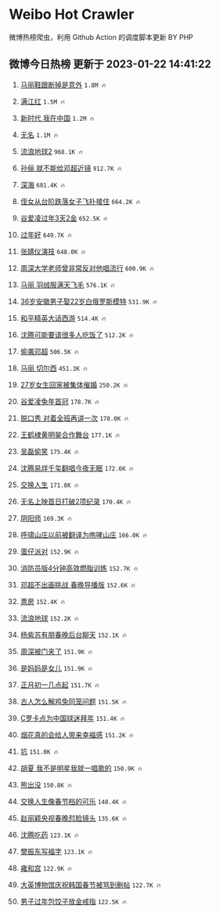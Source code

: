 # Weibo Hot Crawler 



微博热榜爬虫，利用 Github Action 的调度脚本更新 BY PHP 


## 微博今日热榜 更新于 2023-01-22 14:41:22 
1. [马丽鞋跟断掉是意外](https://s.weibo.com/weibo?q=%E9%A9%AC%E4%B8%BD%E9%9E%8B%E8%B7%9F%E6%96%AD%E6%8E%89%E6%98%AF%E6%84%8F%E5%A4%96&t=31&band_rank=1&Refer=top) `1.8M 🔥` 

1. [满江红](https://s.weibo.com/weibo?q=%E6%BB%A1%E6%B1%9F%E7%BA%A2&t=31&band_rank=2&Refer=top) `1.5M 🔥` 

1. [新时代 我在中国](https://s.weibo.com/weibo?q=%23%E6%96%B0%E6%97%B6%E4%BB%A3%20%E6%88%91%E5%9C%A8%E4%B8%AD%E5%9B%BD%23&t=31&band_rank=3&Refer=top) `1.2M 🔥` 

1. [无名](https://s.weibo.com/weibo?q=%E6%97%A0%E5%90%8D&t=31&band_rank=4&Refer=top) `1.1M 🔥` 

1. [流浪地球2](https://s.weibo.com/weibo?q=%E6%B5%81%E6%B5%AA%E5%9C%B0%E7%90%832&t=31&band_rank=5&Refer=top) `968.1K 🔥` 

1. [孙俪 就不能给邓超近镜](https://s.weibo.com/weibo?q=%E5%AD%99%E4%BF%AA%20%E5%B0%B1%E4%B8%8D%E8%83%BD%E7%BB%99%E9%82%93%E8%B6%85%E8%BF%91%E9%95%9C&t=31&band_rank=6&Refer=top) `912.7K 🔥` 

1. [深海](https://s.weibo.com/weibo?q=%E6%B7%B1%E6%B5%B7&t=31&band_rank=7&Refer=top) `681.4K 🔥` 

1. [侄女从台阶跌落女子飞扑接住](https://s.weibo.com/weibo?q=%23%E4%BE%84%E5%A5%B3%E4%BB%8E%E5%8F%B0%E9%98%B6%E8%B7%8C%E8%90%BD%E5%A5%B3%E5%AD%90%E9%A3%9E%E6%89%91%E6%8E%A5%E4%BD%8F%23&t=31&band_rank=8&Refer=top) `664.2K 🔥` 

1. [谷爱凌过年3天2金](https://s.weibo.com/weibo?q=%23%E8%B0%B7%E7%88%B1%E5%87%8C%E8%BF%87%E5%B9%B43%E5%A4%A92%E9%87%91%23&t=31&band_rank=9&Refer=top) `652.5K 🔥` 

1. [过年好](https://s.weibo.com/weibo?q=%23%E8%BF%87%E5%B9%B4%E5%A5%BD%23&t=31&band_rank=10&Refer=top) `649.7K 🔥` 

1. [张婧仪演技](https://s.weibo.com/weibo?q=%23%E5%BC%A0%E5%A9%A7%E4%BB%AA%E6%BC%94%E6%8A%80%23&t=31&band_rank=11&Refer=top) `648.0K 🔥` 

1. [周深大学老师曾非常反对他唱流行](https://s.weibo.com/weibo?q=%23%E5%91%A8%E6%B7%B1%E5%A4%A7%E5%AD%A6%E8%80%81%E5%B8%88%E6%9B%BE%E9%9D%9E%E5%B8%B8%E5%8F%8D%E5%AF%B9%E4%BB%96%E5%94%B1%E6%B5%81%E8%A1%8C%23&t=31&band_rank=12&Refer=top) `600.9K 🔥` 

1. [马丽 羽绒服满天飞毛](https://s.weibo.com/weibo?q=%E9%A9%AC%E4%B8%BD%20%E7%BE%BD%E7%BB%92%E6%9C%8D%E6%BB%A1%E5%A4%A9%E9%A3%9E%E6%AF%9B&t=31&band_rank=13&Refer=top) `576.1K 🔥` 

1. [36岁安徽男子娶22岁白俄罗斯模特](https://s.weibo.com/weibo?q=%2336%E5%B2%81%E5%AE%89%E5%BE%BD%E7%94%B7%E5%AD%90%E5%A8%B622%E5%B2%81%E7%99%BD%E4%BF%84%E7%BD%97%E6%96%AF%E6%A8%A1%E7%89%B9%23&t=31&band_rank=14&Refer=top) `531.9K 🔥` 

1. [和平精英大话西游](https://s.weibo.com/weibo?q=%23%E5%92%8C%E5%B9%B3%E7%B2%BE%E8%8B%B1%E5%A4%A7%E8%AF%9D%E8%A5%BF%E6%B8%B8%23&t=31&band_rank=15&Refer=top) `514.4K 🔥` 

1. [沈腾可能要请很多人吃饭了](https://s.weibo.com/weibo?q=%23%E6%B2%88%E8%85%BE%E5%8F%AF%E8%83%BD%E8%A6%81%E8%AF%B7%E5%BE%88%E5%A4%9A%E4%BA%BA%E5%90%83%E9%A5%AD%E4%BA%86%23&t=31&band_rank=16&Refer=top) `512.2K 🔥` 

1. [偷袭邓超](https://s.weibo.com/weibo?q=%23%E5%81%B7%E8%A2%AD%E9%82%93%E8%B6%85%23&t=31&band_rank=17&Refer=top) `506.5K 🔥` 

1. [马丽 切尔西](https://s.weibo.com/weibo?q=%E9%A9%AC%E4%B8%BD%20%E5%88%87%E5%B0%94%E8%A5%BF&t=31&band_rank=18&Refer=top) `451.3K 🔥` 

1. [27岁女生回家被集体催婚](https://s.weibo.com/weibo?q=%2327%E5%B2%81%E5%A5%B3%E7%94%9F%E5%9B%9E%E5%AE%B6%E8%A2%AB%E9%9B%86%E4%BD%93%E5%82%AC%E5%A9%9A%23&t=31&band_rank=19&Refer=top) `250.2K 🔥` 

1. [谷爱凌兔年首冠](https://s.weibo.com/weibo?q=%23%E8%B0%B7%E7%88%B1%E5%87%8C%E5%85%94%E5%B9%B4%E9%A6%96%E5%86%A0%23&t=31&band_rank=20&Refer=top) `178.7K 🔥` 

1. [脱口秀 对着全班再讲一次](https://s.weibo.com/weibo?q=%E8%84%B1%E5%8F%A3%E7%A7%80%20%E5%AF%B9%E7%9D%80%E5%85%A8%E7%8F%AD%E5%86%8D%E8%AE%B2%E4%B8%80%E6%AC%A1&t=31&band_rank=21&Refer=top) `178.0K 🔥` 

1. [王鹤棣黄明昊合作舞台](https://s.weibo.com/weibo?q=%23%E7%8E%8B%E9%B9%A4%E6%A3%A3%E9%BB%84%E6%98%8E%E6%98%8A%E5%90%88%E4%BD%9C%E8%88%9E%E5%8F%B0%23&t=31&band_rank=22&Refer=top) `177.1K 🔥` 

1. [吴磊偷笑](https://s.weibo.com/weibo?q=%E5%90%B4%E7%A3%8A%E5%81%B7%E7%AC%91&t=31&band_rank=23&Refer=top) `175.4K 🔥` 

1. [沈腾易烊千玺翻唱今夜无眠](https://s.weibo.com/weibo?q=%23%E6%B2%88%E8%85%BE%E6%98%93%E7%83%8A%E5%8D%83%E7%8E%BA%E7%BF%BB%E5%94%B1%E4%BB%8A%E5%A4%9C%E6%97%A0%E7%9C%A0%23&t=31&band_rank=24&Refer=top) `172.6K 🔥` 

1. [交换人生](https://s.weibo.com/weibo?q=%E4%BA%A4%E6%8D%A2%E4%BA%BA%E7%94%9F&t=31&band_rank=25&Refer=top) `171.8K 🔥` 

1. [无名上映首日打破2项纪录](https://s.weibo.com/weibo?q=%23%E6%97%A0%E5%90%8D%E4%B8%8A%E6%98%A0%E9%A6%96%E6%97%A5%E6%89%93%E7%A0%B42%E9%A1%B9%E7%BA%AA%E5%BD%95%23&t=31&band_rank=26&Refer=top) `170.4K 🔥` 

1. [阴阳师](https://s.weibo.com/weibo?q=%E9%98%B4%E9%98%B3%E5%B8%88&t=31&band_rank=27&Refer=top) `169.3K 🔥` 

1. [呼啸山庄以前被翻译为咆哮山庄](https://s.weibo.com/weibo?q=%23%E5%91%BC%E5%95%B8%E5%B1%B1%E5%BA%84%E4%BB%A5%E5%89%8D%E8%A2%AB%E7%BF%BB%E8%AF%91%E4%B8%BA%E5%92%86%E5%93%AE%E5%B1%B1%E5%BA%84%23&t=31&band_rank=28&Refer=top) `166.0K 🔥` 

1. [蛋仔派对](https://s.weibo.com/weibo?q=%23%E8%9B%8B%E4%BB%94%E6%B4%BE%E5%AF%B9%23&t=31&band_rank=29&Refer=top) `152.9K 🔥` 

1. [消防员版4分钟高效燃脂训练](https://s.weibo.com/weibo?q=%23%E6%B6%88%E9%98%B2%E5%91%98%E7%89%884%E5%88%86%E9%92%9F%E9%AB%98%E6%95%88%E7%87%83%E8%84%82%E8%AE%AD%E7%BB%83%23&t=31&band_rank=30&Refer=top) `152.7K 🔥` 

1. [邓超不出画挑战 春晚导播版](https://s.weibo.com/weibo?q=%E9%82%93%E8%B6%85%E4%B8%8D%E5%87%BA%E7%94%BB%E6%8C%91%E6%88%98%20%E6%98%A5%E6%99%9A%E5%AF%BC%E6%92%AD%E7%89%88&t=31&band_rank=31&Refer=top) `152.6K 🔥` 

1. [票房](https://s.weibo.com/weibo?q=%E7%A5%A8%E6%88%BF&t=31&band_rank=32&Refer=top) `152.4K 🔥` 

1. [流浪地球](https://s.weibo.com/weibo?q=%23%E6%B5%81%E6%B5%AA%E5%9C%B0%E7%90%83%23&t=31&band_rank=33&Refer=top) `152.2K 🔥` 

1. [杨紫苏有朋春晚后台聊天](https://s.weibo.com/weibo?q=%23%E6%9D%A8%E7%B4%AB%E8%8B%8F%E6%9C%89%E6%9C%8B%E6%98%A5%E6%99%9A%E5%90%8E%E5%8F%B0%E8%81%8A%E5%A4%A9%23&t=31&band_rank=34&Refer=top) `152.1K 🔥` 

1. [周深被门夹了](https://s.weibo.com/weibo?q=%23%E5%91%A8%E6%B7%B1%E8%A2%AB%E9%97%A8%E5%A4%B9%E4%BA%86%23&t=31&band_rank=35&Refer=top) `151.9K 🔥` 

1. [是妈妈是女儿](https://s.weibo.com/weibo?q=%23%E6%98%AF%E5%A6%88%E5%A6%88%E6%98%AF%E5%A5%B3%E5%84%BF%23&t=31&band_rank=36&Refer=top) `151.9K 🔥` 

1. [正月初一几点起](https://s.weibo.com/weibo?q=%23%E6%AD%A3%E6%9C%88%E5%88%9D%E4%B8%80%E5%87%A0%E7%82%B9%E8%B5%B7%23&t=31&band_rank=37&Refer=top) `151.7K 🔥` 

1. [古人怎么解鸡兔同笼问题](https://s.weibo.com/weibo?q=%23%E5%8F%A4%E4%BA%BA%E6%80%8E%E4%B9%88%E8%A7%A3%E9%B8%A1%E5%85%94%E5%90%8C%E7%AC%BC%E9%97%AE%E9%A2%98%23&t=31&band_rank=38&Refer=top) `151.5K 🔥` 

1. [C罗卡点为中国球迷拜年](https://s.weibo.com/weibo?q=%23C%E7%BD%97%E5%8D%A1%E7%82%B9%E4%B8%BA%E4%B8%AD%E5%9B%BD%E7%90%83%E8%BF%B7%E6%8B%9C%E5%B9%B4%23&t=31&band_rank=39&Refer=top) `151.4K 🔥` 

1. [烟花真的会给人带来幸福感](https://s.weibo.com/weibo?q=%23%E7%83%9F%E8%8A%B1%E7%9C%9F%E7%9A%84%E4%BC%9A%E7%BB%99%E4%BA%BA%E5%B8%A6%E6%9D%A5%E5%B9%B8%E7%A6%8F%E6%84%9F%23&t=31&band_rank=40&Refer=top) `151.2K 🔥` 

1. [坑](https://s.weibo.com/weibo?q=%E5%9D%91&t=31&band_rank=41&Refer=top) `151.0K 🔥` 

1. [胡夏 我不是明星我就一唱歌的](https://s.weibo.com/weibo?q=%E8%83%A1%E5%A4%8F%20%E6%88%91%E4%B8%8D%E6%98%AF%E6%98%8E%E6%98%9F%E6%88%91%E5%B0%B1%E4%B8%80%E5%94%B1%E6%AD%8C%E7%9A%84&t=31&band_rank=42&Refer=top) `150.9K 🔥` 

1. [熊出没](https://s.weibo.com/weibo?q=%E7%86%8A%E5%87%BA%E6%B2%A1&t=31&band_rank=43&Refer=top) `150.8K 🔥` 

1. [交换人生像春节档的可乐](https://s.weibo.com/weibo?q=%23%E4%BA%A4%E6%8D%A2%E4%BA%BA%E7%94%9F%E5%83%8F%E6%98%A5%E8%8A%82%E6%A1%A3%E7%9A%84%E5%8F%AF%E4%B9%90%23&t=31&band_rank=44&Refer=top) `148.4K 🔥` 

1. [赵丽颖央视春晚怼脸镜头](https://s.weibo.com/weibo?q=%23%E8%B5%B5%E4%B8%BD%E9%A2%96%E5%A4%AE%E8%A7%86%E6%98%A5%E6%99%9A%E6%80%BC%E8%84%B8%E9%95%9C%E5%A4%B4%23&t=31&band_rank=45&Refer=top) `135.6K 🔥` 

1. [沈腾吃药](https://s.weibo.com/weibo?q=%23%E6%B2%88%E8%85%BE%E5%90%83%E8%8D%AF%23&t=31&band_rank=46&Refer=top) `123.1K 🔥` 

1. [樊振东写福字](https://s.weibo.com/weibo?q=%23%E6%A8%8A%E6%8C%AF%E4%B8%9C%E5%86%99%E7%A6%8F%E5%AD%97%23&t=31&band_rank=47&Refer=top) `123.1K 🔥` 

1. [雍和宫](https://s.weibo.com/weibo?q=%E9%9B%8D%E5%92%8C%E5%AE%AB&t=31&band_rank=48&Refer=top) `122.9K 🔥` 

1. [大英博物馆庆祝韩国春节被骂到删帖](https://s.weibo.com/weibo?q=%23%E5%A4%A7%E8%8B%B1%E5%8D%9A%E7%89%A9%E9%A6%86%E5%BA%86%E7%A5%9D%E9%9F%A9%E5%9B%BD%E6%98%A5%E8%8A%82%E8%A2%AB%E9%AA%82%E5%88%B0%E5%88%A0%E5%B8%96%23&t=31&band_rank=49&Refer=top) `122.7K 🔥` 

1. [男子过年包饺子放金戒指](https://s.weibo.com/weibo?q=%23%E7%94%B7%E5%AD%90%E8%BF%87%E5%B9%B4%E5%8C%85%E9%A5%BA%E5%AD%90%E6%94%BE%E9%87%91%E6%88%92%E6%8C%87%23&t=31&band_rank=50&Refer=top) `122.5K 🔥` 

